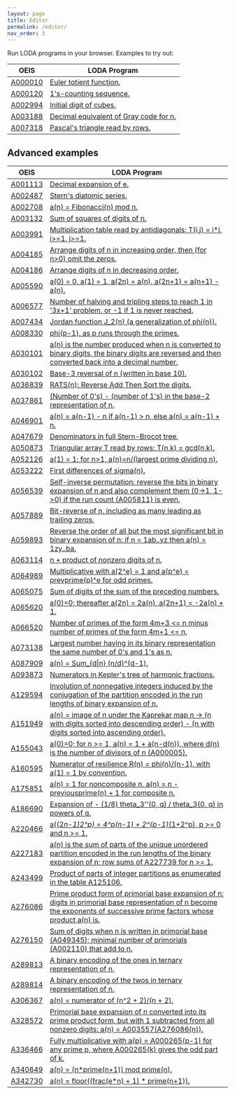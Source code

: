 ```yaml
---
layout: page
title: Editor
permalink: /editor/
nav_order: 3
---
```


Run LODA programs in your browser. Examples to try out:

|OEIS|LODA Program|
|---|---|
|[A000010](https://oeis.org/A000010)|[Euler totient function.](/edit/?oeis=10)|
|[A000120](https://oeis.org/A000120)|[1's-counting sequence.](/edit/?oeis=120)|
|[A002994](https://oeis.org/A002994)|[Initial digit of cubes.](/edit/?oeis=2994)|
|[A003188](https://oeis.org/A003188)|[Decimal equivalent of Gray code for n.](/edit/?oeis=3188)|
|[A007318](https://oeis.org/A007318)|[Pascal's triangle read by rows.](/edit/?oeis=7318)|

## Advanced examples

|OEIS|LODA Program|
|---|---|
|[A001113](https://oeis.org/A001113)|[Decimal expansion of e.](/edit/?oeis=1113)|
|[A002487](https://oeis.org/A002487)|[Stern's diatomic series.](/edit/?oeis=2487)|
|[A002708](https://oeis.org/A002708)|[a(n) = Fibonacci(n) mod n. ](/edit/?oeis=2708)|
|[A003132](https://oeis.org/A003132)|[Sum of squares of digits of n.](/edit/?oeis=3132)|
|[A003991](https://oeis.org/A003991)|[Multiplication table read by antidiagonals: T\(i,j\) = i*j, i>=1, j>=1.](/edit/?oeis=3991)|
|[A004185](https://oeis.org/A004185)|[Arrange digits of n in increasing order, then \(for n>0\) omit the zeros.](/edit/?oeis=4185)|
|[A004186](https://oeis.org/A004186)|[Arrange digits of n in decreasing order.](/edit/?oeis=4186)|
|[A005590](https://oeis.org/A005590)|[a\(0\) = 0, a\(1\) = 1, a\(2n\) = a\(n\), a\(2n+1\) = a\(n+1\) - a\(n\).](/edit/?oeis=5590)|
|[A006577](https://oeis.org/A006577)|[Number of halving and tripling steps to reach 1 in '3x+1' problem, or -1 if 1 is never reached.](/edit/?oeis=6577)|
|[A007434](https://oeis.org/A007434)|[Jordan function J_2\(n\) \(a generalization of phi\(n\)\).](/edit/?oeis=7434)|
|[A008330](https://oeis.org/A008330)|[phi\(p-1\), as p runs through the primes.](/edit/?oeis=8330)|
|[A030101](https://oeis.org/A030101)|[a\(n\) is the number produced when n is converted to binary digits, the binary digits are reversed and then converted back into a decimal number.](/edit/?oeis=30101)|
|[A030102](https://oeis.org/A030102)|[Base-3 reversal of n \(written in base 10\).](/edit/?oeis=30102)|
|[A036839](https://oeis.org/A036839)|[RATS\(n\): Reverse Add Then Sort the digits.](/edit/?oeis=36839)|
|[A037861](https://oeis.org/A037861)|[\(Number of 0's\) - \(number of 1's\) in the base-2 representation of n.](/edit/?oeis=37861)|
|[A046901](https://oeis.org/A046901)|[a\(n\) = a\(n-1\) - n if a\(n-1\) > n, else a\(n\) = a\(n-1\) + n.](/edit/?oeis=46901)|
|[A047679](https://oeis.org/A047679)|[Denominators in full Stern-Brocot tree.](/edit/?oeis=47679)|
|[A050873](https://oeis.org/A050873)|[Triangular array T read by rows: T\(n,k\) = gcd\(n,k\).](/edit/?oeis=50873)|
|[A052126](https://oeis.org/A052126)|[a\(1\) = 1; for n>1, a\(n\)=n/\(largest prime dividing n\).](/edit/?oeis=52126)|
|[A053222](https://oeis.org/A053222)|[First differences of sigma(n).](/edit/?oeis=53222)|
|[A056539](https://oeis.org/A056539)|[Self-inverse permutation: reverse the bits in binary expansion of n and also complement them \(0->1, 1->0\) if the run count \(A005811\) is even.](/edit/?oeis=56539)|
|[A057889](https://oeis.org/A057889)|[Bit-reverse of n, including as many leading as trailing zeros.](/edit/?oeis=57889)|
|[A059893](https://oeis.org/A059893)|[Reverse the order of all but the most significant bit in binary expansion of n: if n = 1ab..yz then a\(n\) = 1zy..ba.](/edit/?oeis=59893)|
|[A063114](https://oeis.org/A063114)|[n + product of nonzero digits of n.](/edit/?oeis=63114)|
|[A064989](https://oeis.org/A064989)|[Multiplicative with a\(2^e\) = 1 and a\(p^e\) = prevprime\(p\)^e for odd primes.](/edit/?oeis=64989)|
|[A065075](https://oeis.org/A065075)|[Sum of digits of the sum of the preceding numbers.](/edit/?oeis=65075)|
|[A065620](https://oeis.org/A065620)|[a\(0\)=0; thereafter a\(2n\) = 2a\(n\), a\(2n+1\) = -2a\(n\) + 1.](/edit/?oeis=65620)|
|[A066520](https://oeis.org/A066520)|[Number of primes of the form 4m+3 <= n minus number of primes of the form 4m+1 <= n.](/edit/?oeis=66520)|
|[A073138](https://oeis.org/A073138)|[Largest number having in its binary representation the same number of 0's and 1's as n.](/edit/?oeis=73138)|
|[A087909](https://oeis.org/A087909)|[a\(n\) = Sum_{d\|n} \(n/d\)^\(d-1\).](/edit/?oeis=87909)|
|[A093873](https://oeis.org/A093873)|[Numerators in Kepler's tree of harmonic fractions.](/edit/?oeis=93873)|
|[A129594](https://oeis.org/A129594)|[Involution of nonnegative integers induced by the conjugation of the partition encoded in the run lengths of binary expansion of n.](/edit/?oeis=129594)|
|[A151949](https://oeis.org/A151949)|[a\(n\) = image of n under the Kaprekar map n -> \(n with digits sorted into descending order\) - \(n with digits sorted into ascending order\).](/edit/?oeis=151949)|
|[A155043](https://oeis.org/A155043)|[a\(0\)=0; for n >= 1, a\(n\) = 1 + a\(n-d\(n\)\), where d\(n\) is the number of divisors of n \(A000005\).](/edit/?oeis=155043)|
|[A160595](https://oeis.org/A160595)|[Numerator of resilience R\(n\) = phi\(n\)/\(n-1\), with a\(1\) = 1 by convention.](/edit/?oeis=160595)|
|[A175851](https://oeis.org/A175851)|[a\(n\) = 1 for noncomposite n, a\(n\) = n - previousprime\(n\) + 1 for composite n.](/edit/?oeis=175851)|
|[A186690](https://oeis.org/A186690)|[Expansion of - \(1/8\) theta_3''\(0, q\) / theta_3\(0, q\) in powers of q.](/edit/?oeis=186690)|
|[A220466](https://oeis.org/A220466)|[a\(\(2*n-1\)*2^p\) = 4^p*\(n-1\) + 2^\(p-1\)*\(1+2^p\), p >= 0 and n >= 1.](/edit/?oeis=220466)|
|[A227183](https://oeis.org/A227183)|[a\(n\) is the sum of parts of the unique unordered partition encoded in the run lengths of the binary expansion of n; row sums of A227739 for n >= 1.](/edit/?oeis=227183)|
|[A243499](https://oeis.org/A243499)|[Product of parts of integer partitions as enumerated in the table A125106.](/edit/?oeis=243499)|
|[A276086](https://oeis.org/A276086)|[Prime product form of primorial base expansion of n: digits in primorial base representation of n become the exponents of successive prime factors whose product a\(n\) is.](/edit/?oeis=276086)|
|[A276150](https://oeis.org/A276150)|[Sum of digits when n is written in primorial base \(A049345\); minimal number of primorials \(A002110\) that add to n.](/edit/?oeis=276150)|
|[A289813](https://oeis.org/A289813)|[A binary encoding of the ones in ternary representation of n.](/edit/?oeis=289813)|
|[A289814](https://oeis.org/A289814)|[A binary encoding of the twos in ternary representation of n.](/edit/?oeis=289814)|
|[A306367](https://oeis.org/A306367)|[a\(n\) = numerator of \(n^2 + 2\)/\(n + 2\).](/edit/?oeis=306367)|
|[A328572](https://oeis.org/A328572)|[Primorial base expansion of n converted into its prime product form, but with 1 subtracted from all nonzero digits: a\(n\) = A003557\(A276086\(n\)\).](/edit/?oeis=328572)|
|[A336466](https://oeis.org/A336466)|[Fully multiplicative with a\(p\) = A000265\(p-1\) for any prime p, where A000265\(k\) gives the odd part of k.](/edit/?oeis=336466)|
|[A340649](https://oeis.org/A340649)|[a\(n\) = \(n*prime\(n+1\)\) mod prime\(n\).](/edit/?oeis=340649)|
|[A342730](https://oeis.org/A342730)|[a\(n\) = floor\(\(frac\(e*n\) + 1\) * prime\(n+1\)\).](/edit/?oeis=342730)|

